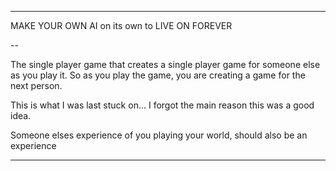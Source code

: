 
---

MAKE YOUR OWN AI on its own to LIVE ON FOREVER

--

The single player game that creates a single player game for someone else as you play it. So as you play the game, you are creating a game for the next person.

This is what I was last stuck on... I forgot the main reason this was a good idea.

Someone elses experience of you playing your world, should also be an experience

---

